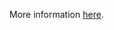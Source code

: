 More information [here](https://docs.bridgecrew.io/docs/ensure-that-the-service-account-key-file-argument-is-set-as-appropriate).
